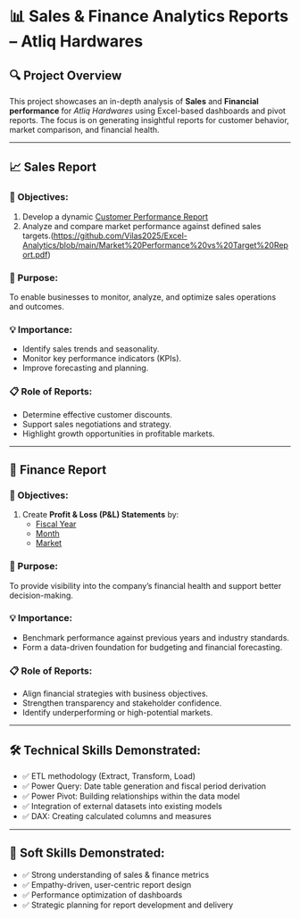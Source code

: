 # 📊 Sales & Finance Analytics Reports – Atliq Hardwares

## 🔍 Project Overview

This project showcases an in-depth analysis of **Sales** and **Financial performance** for *Atliq Hardwares* using Excel-based dashboards and pivot reports. The focus is on generating insightful reports for customer behavior, market comparison, and financial health.

---

## 📈 Sales Report

### 🎯 Objectives:
1. Develop a dynamic [Customer Performance Report](https://github.com/Vilas2025/Excel-Analytics/blob/main/Customer%20Performance%20Report.pdf)
2. Analyze and compare market performance against defined sales targets.(https://github.com/Vilas2025/Excel-Analytics/blob/main/Market%20Performance%20vs%20Target%20Report.pdf)

### 📌 Purpose:
To enable businesses to monitor, analyze, and optimize sales operations and outcomes.

### 💡 Importance:
- Identify sales trends and seasonality.
- Monitor key performance indicators (KPIs).
- Improve forecasting and planning.

### 📋 Role of Reports:
- Determine effective customer discounts.
- Support sales negotiations and strategy.
- Highlight growth opportunities in profitable markets.

---

## 💼 Finance Report

### 🎯 Objectives:
1. Create **Profit & Loss (P&L) Statements** by:
   - [Fiscal Year](https://github.com/Vilas2025/Excel-Analytics/blob/main/P%26L%20Statement%20by%20Fiscal%20Year.pdf)
   - [Month](https://github.com/Vilas2025/Excel-Analytics/blob/main/P%26L%20Statement%20by%20Months.pdf)
   - [Market](https://github.com/Vilas2025/Excel-Analytics/blob/main/P%26L%20Statement%20by%20Markets.pdf)

### 📌 Purpose:
To provide visibility into the company’s financial health and support better decision-making.

### 💡 Importance:
- Benchmark performance against previous years and industry standards.
- Form a data-driven foundation for budgeting and financial forecasting.

### 📋 Role of Reports:
- Align financial strategies with business objectives.
- Strengthen transparency and stakeholder confidence.
- Identify underperforming or high-potential markets.

---

## 🛠️ Technical Skills Demonstrated:
- ✅ ETL methodology (Extract, Transform, Load)
- ✅ Power Query: Date table generation and fiscal period derivation
- ✅ Power Pivot: Building relationships within the data model
- ✅ Integration of external datasets into existing models
- ✅ DAX: Creating calculated columns and measures

---

## 🤝 Soft Skills Demonstrated:
- ✅ Strong understanding of sales & finance metrics
- ✅ Empathy-driven, user-centric report design
- ✅ Performance optimization of dashboards
- ✅ Strategic planning for report development and delivery
